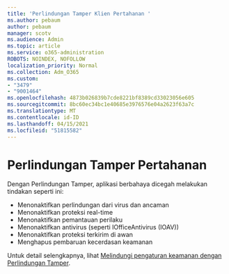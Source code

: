 ```yaml
---
title: 'Perlindungan Tamper Klien Pertahanan '
ms.author: pebaum
author: pebaum
manager: scotv
ms.audience: Admin
ms.topic: article
ms.service: o365-administration
ROBOTS: NOINDEX, NOFOLLOW
localization_priority: Normal
ms.collection: Adm_O365
ms.custom:
- "3479"
- "9001464"
ms.openlocfilehash: 4873b026839b7cde8221bf8389cd33023056e605
ms.sourcegitcommit: 8bc60ec34bc1e40685e3976576e04a2623f63a7c
ms.translationtype: MT
ms.contentlocale: id-ID
ms.lasthandoff: 04/15/2021
ms.locfileid: "51815582"
---
```

# <a name="defender-tamper-protection"></a>Perlindungan Tamper Pertahanan 

Dengan Perlindungan Tamper, aplikasi berbahaya dicegah melakukan tindakan seperti ini:

- Menonaktifkan perlindungan dari virus dan ancaman
- Menonaktifkan proteksi real-time
- Menonaktifkan pemantauan perilaku
- Menonaktifkan antivirus (seperti IOfficeAntivirus (IOAV))
- Menonaktifkan proteksi terkirim di awan
- Menghapus pembaruan kecerdasan keamanan

Untuk detail selengkapnya, lihat [Melindungi pengaturan keamanan dengan Perlindungan Tamper](https://docs.microsoft.com/windows/security/threat-protection/windows-defender-antivirus/prevent-changes-to-security-settings-with-tamper-protection).